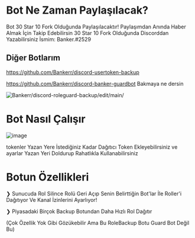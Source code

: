 # Bot Ne Zaman Paylaşılacak? 
Bot 30 Star 10 Fork  Olduğunda Paylaşılacaktır!
Paylaşımdan Anında Haber Almak İçin Takip Edebilirsin
30 Star 10 Fork Olduğunda Discorddan Yazabilirsiniz İsmim: Banker.#2529
## Diğer Botlarım
https://github.com/Bankerr/discord-usertoken-backup

https://github.com/Bankerr/discord-banker-guardbot Bakmaya ne dersin

<img src="https://komarev.com/ghpvc/?username=discord-roleguard-backup-main&label=Ziyaretçi%20Sayısı&color=da004e" alt="Bankerr/discord-roleguard-backup/edit/main/" /> <p>
# Bot Nasıl Çalışır

![image](https://user-images.githubusercontent.com/85123990/131266783-849aecf6-3dd3-4b13-a5f4-9252f8bb067b.png)


tokenler Yazan Yere İstediğiniz Kadar Dağıtıcı Token Ekleyebilirsiniz ve ayarlar Yazan Yeri Doldurup Rahatlıkla Kullanabilirsiniz 

# Botun Özellikleri

❯ Sunucuda Rol Silince Rolü Geri Açıp Senin Belirttiğin Bot'lar İle Roller'i Dağıtıyor Ve Kanal İzinlerini Ayarlıyor!

❯ Piyasadaki Birçok Backup Botundan Daha Hızlı Rol Dağıtır 

(Çok Özellik Yok Gibi Gözükebilir Ama Bu RoleBackup Botu Guard Bot Değil Bu)
